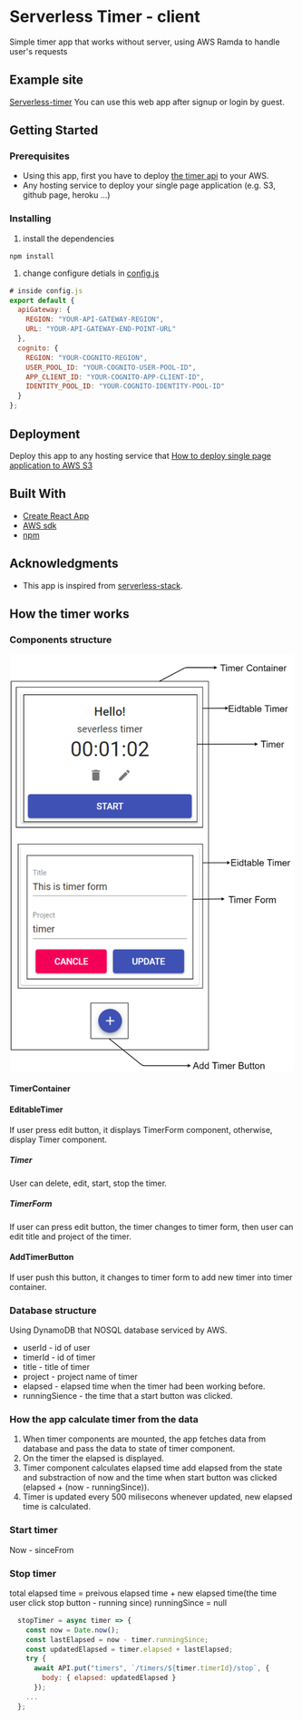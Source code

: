 # Serverless Timer - client
Simple timer app that works without server, using AWS Ramda to handle user's requests

## Example site
[Serverless-timer](http://serverless-timer-client.s3-website.ap-northeast-2.amazonaws.com/)
You can use this web app after signup or login by guest. 

## Getting Started


### Prerequisites
* Using this app, first you have to deploy [the timer api](https://github.com/sfuxy2283/serverless-timer-api) to your AWS.
* Any hosting service to deploy your single page application (e.g. S3, github page, heroku ...) 

### Installing
1. install the dependencies
```
npm install
```
1. change configure detials in [config.js](https://github.com/sfuxy2283/serverless-timer-client/blob/master/src/config.js)
```javascript
# inside config.js
export default {
  apiGateway: {
    REGION: "YOUR-API-GATEWAY-REGION",
    URL: "YOUR-API-GATEWAY-END-POINT-URL"
  },
  cognito: {
    REGION: "YOUR-COGNITO-REGION",
    USER_POOL_ID: "YOUR-COGNITO-USER-POOL-ID",
    APP_CLIENT_ID: "YOUR-COGNITO-APP-CLIENT-ID",
    IDENTITY_POOL_ID: "YOUR-COGNITO-IDENTITY-POOL-ID"
  }
};
```

## Deployment
Deploy this app to any hosting service that
[How to deploy single page application to AWS S3](https://docs.aws.amazon.com/AmazonS3/latest/dev/WebsiteHosting.html)

## Built With
* [Create React App](https://github.com/facebook/create-react-app)
* [AWS sdk](https://github.com/aws/aws-sdk-js)
* [npm](https://npm.community/)

## Acknowledgments
* This app is inspired from [serverless-stack](https://serverless-stack.com/).

## How the timer works
### Components structure
<p align="center">
  <img src="https://github.com/sfuxy2283/serverless-timer-client/blob/master/timer.png" width="500" title="Github Logo">
</p>

#### TimerContainer

#### EditableTimer
If user press edit button, it displays TimerForm component, otherwise, display Timer component.
##### Timer
User can delete, edit, start, stop the timer.
##### TimerForm
If user can press edit button, the timer changes to timer form, then user can edit title and project of the timer.
#### AddTimerButton
If user push this button, it changes to timer form to add new timer into timer container.

### Database structure
Using DynamoDB that NOSQL database serviced by AWS.

* userId - id of user
* timerId - id of timer
* title - title of timer
* project - project name of timer
* elapsed - elapsed time when the timer had been working before.
* runningSience - the time that a start button was clicked. 

### How the app calculate timer from the data
1. When timer components are mounted, the app fetches data from database and pass the data to state of timer component.
1. On the timer the elapsed is displayed.
1. Timer component calculates elapsed time add elapsed from the state and substraction of now and the time when start button was clicked (elapsed + (now - runningSince)).
1. Timer is updated every 500 milisecons whenever updated, new elapsed time is calculated.

### Start timer
Now - sinceFrom 



### Stop timer
total elapsed time  = preivous elapsed time + new elapsed time(the time user click stop button - running since)
runningSince = null
```javascript
  stopTimer = async timer => {
    const now = Date.now();
    const lastElapsed = now - timer.runningSince;
    const updatedElapsed = timer.elapsed + lastElapsed;
    try {
      await API.put("timers", `/timers/${timer.timerId}/stop`, {
        body: { elapsed: updatedElapsed }
      });
    ...
  };
```
